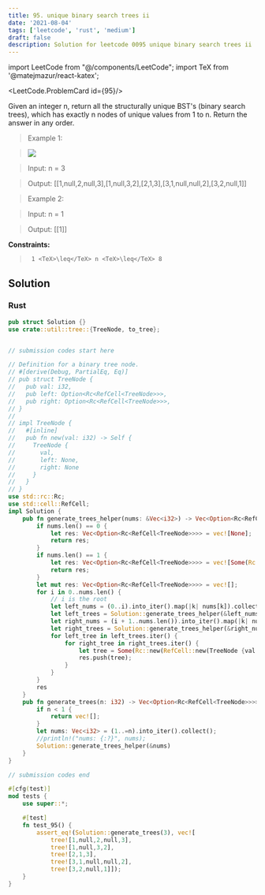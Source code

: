 ```yaml
---
title: 95. unique binary search trees ii
date: '2021-08-04'
tags: ['leetcode', 'rust', 'medium']
draft: false
description: Solution for leetcode 0095 unique binary search trees ii
---
```

import LeetCode from "@/components/LeetCode";
import TeX from '@matejmazur/react-katex';

<LeetCode.ProblemCard id={95}/>
 

  Given an integer n, return all the structurally unique BST's (binary search trees), which has exactly n nodes of unique values from 1 to n. Return the answer in any order.

   

 >   Example 1:

 >   ![](https://assets.leetcode.com/uploads/2021/01/18/uniquebstn3.jpg)

 >   Input: n <TeX>=</TeX> 3

 >   Output: [[1,null,2,null,3],[1,null,3,2],[2,1,3],[3,1,null,null,2],[3,2,null,1]]

  

 >   Example 2:

  

 >   Input: n <TeX>=</TeX> 1

 >   Output: [[1]]

  

   

  **Constraints:**

  

 >   	1 <TeX>\leq</TeX> n <TeX>\leq</TeX> 8


## Solution
### Rust
```rust
pub struct Solution {}
use crate::util::tree::{TreeNode, to_tree};


// submission codes start here

// Definition for a binary tree node.
// #[derive(Debug, PartialEq, Eq)]
// pub struct TreeNode {
//   pub val: i32,
//   pub left: Option<Rc<RefCell<TreeNode>>>,
//   pub right: Option<Rc<RefCell<TreeNode>>>,
// }
// 
// impl TreeNode {
//   #[inline]
//   pub fn new(val: i32) -> Self {
//     TreeNode {
//       val,
//       left: None,
//       right: None
//     }
//   }
// }
use std::rc::Rc;
use std::cell::RefCell;
impl Solution {
    pub fn generate_trees_helper(nums: &Vec<i32>) -> Vec<Option<Rc<RefCell<TreeNode>>>> {
        if nums.len() == 0 {
            let res: Vec<Option<Rc<RefCell<TreeNode>>>> = vec![None];
            return res;
        }
        if nums.len() == 1 {
            let res: Vec<Option<Rc<RefCell<TreeNode>>>> = vec![Some(Rc::new(RefCell::new(TreeNode::new(nums[0]))))];
            return res;
        }
        let mut res: Vec<Option<Rc<RefCell<TreeNode>>>> = vec![];
        for i in 0..nums.len() {
            // i is the root
            let left_nums = (0..i).into_iter().map(|k| nums[k]).collect();
            let left_trees = Solution::generate_trees_helper(&left_nums);
            let right_nums = (i + 1..nums.len()).into_iter().map(|k| nums[k]).collect();
            let right_trees = Solution::generate_trees_helper(&right_nums);
            for left_tree in left_trees.iter() {
                for right_tree in right_trees.iter() {
                    let tree = Some(Rc::new(RefCell::new(TreeNode {val: nums[i], left: left_tree.clone(), right: right_tree.clone()})));
                    res.push(tree);
                }
            }
        }
        res
    }
    pub fn generate_trees(n: i32) -> Vec<Option<Rc<RefCell<TreeNode>>>> {
        if n < 1 {
            return vec![];
        }
        let nums: Vec<i32> = (1..=n).into_iter().collect();
        //println!("nums: {:?}", nums);
        Solution::generate_trees_helper(&nums)
    }
}

// submission codes end

#[cfg(test)]
mod tests {
    use super::*;

    #[test]
    fn test_95() {
        assert_eq!(Solution::generate_trees(3), vec![
            tree![1,null,2,null,3],
            tree![1,null,3,2],
            tree![2,1,3],
            tree![3,1,null,null,2],
            tree![3,2,null,1]]);
    }
}

```
